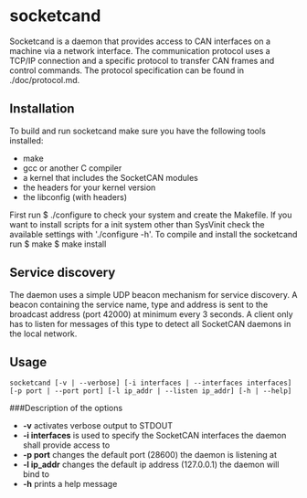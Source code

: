 socketcand
==========

Socketcand is a daemon that provides access to CAN interfaces on a machine via a network interface. The communication protocol uses a TCP/IP connection and a specific protocol to transfer CAN frames and control commands. The protocol specification can be found in ./doc/protocol.md.

Installation
------------

To build and run socketcand make sure you have the following tools installed:

* make
* gcc or another C compiler
* a kernel that includes the SocketCAN modules
* the headers for your kernel version
* the libconfig (with headers)

First run
    $ ./configure
to check your system and create the Makefile. If you want to install scripts for a init system other than SysVinit check the available settings with './configure -h'.
To compile and install the socketcand run
    $ make
    $ make install

Service discovery
-----------------

The daemon uses a simple UDP beacon mechanism for service discovery. A beacon containing the service name, type and address is sent to the broadcast address (port 42000) at minimum every 3 seconds. A client only has to listen for messages of this type to detect all SocketCAN daemons in the local network.

Usage
-----

    socketcand [-v | --verbose] [-i interfaces | --interfaces interfaces] [-p port | --port port] [-l ip_addr | --listen ip_addr] [-h | --help]

###Description of the options
* **-v** activates verbose output to STDOUT
* **-i interfaces** is used to specify the SocketCAN interfaces the daemon shall provide access to
* **-p port** changes the default port (28600) the daemon is listening at
* **-l ip_addr** changes the default ip address (127.0.0.1) the daemon will bind to
* **-h** prints a help message
